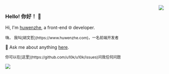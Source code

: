 <img align='right' src='https://github-readme-stats.vercel.app/api?username=u10k&show_icons=true&&theme=default&hide=["contribs"]&&hide_title=true' /> 

### Hello! 你好！ 👋

Hi, I'm [huwenzhe](https://www.huwenzhe.com), a front-end 🌐 developer.
<div style="font-size: 12px;">嗨， 我叫[胡文哲](https://www.huwenzhe.com)，一名前端开发者</div>  

💬 Ask me about anything [here](https://github.com/u10k/u10k/issues).
<div style="font-size: 12px;">你可以在[这里](https://github.com/u10k/u10k/issues)问我任何问题</div>

![](https://visitor-badge.laobi.icu/badge?page_id=u10k.u10k)



<!--

[![stat](https://github-readme-stats.vercel.app/api?username=u10k&show_icons=true&&theme=default&hide=["contribs"])](https://github.com/u10k)

[![Top Langs](https://github-readme-stats.vercel.app/api/top-langs/?username=u10k&layout=compact)](https://github.com/u10k)

<details>
<summary>CLICK ME</summary>

![ip test](https://ip.ntrqq.net/images/yosuga.png?wd=JTIw&r=f7eppzl6j6)
</details>

-->
